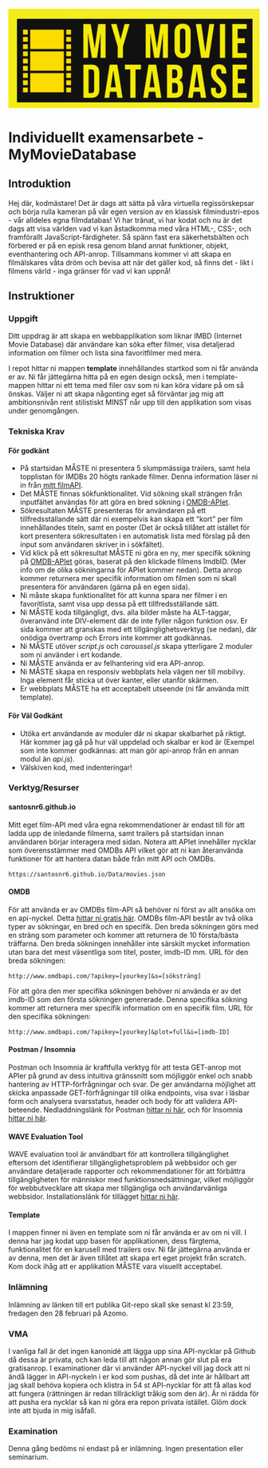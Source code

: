 ![logo](/template/res/logo.png)

# Individuellt examensarbete - MyMovieDatabase

## Introduktion

Hej där, kodmästare! Det är dags att sätta på våra virtuella regissörskepsar och börja rulla kameran på vår egen version av en klassisk filmindustri-epos - vår alldeles egna filmdatabas! Vi har tränat, vi har kodat och nu är det dags att visa världen vad vi kan åstadkomma med våra HTML-, CSS-, och framförallt JavaScript-färdigheter. Så spänn fast era säkerhetsbälten och förbered er på en episk resa genom bland annat funktioner, objekt, eventhantering och API-anrop. Tillsammans kommer vi att skapa en filmälskares våta dröm och bevisa att när det gäller kod, så finns det - likt i filmens värld - inga gränser för vad vi kan uppnå!

## Instruktioner

### Uppgift

Ditt uppdrag är att skapa en webbapplikation som liknar IMBD (Internet Movie Database) där användare kan söka efter filmer, visa detaljerad information om filmer och lista sina favoritfilmer med mera.

I repot hittar ni mappen **template** innehållandes startkod som ni får använda er av. Ni får jättegärna hitta på en egen design också, men i template-mappen hittar ni ett tema med filer osv som ni kan köra vidare på om så önskas. Väljer ni att skapa någonting eget så förväntar jag mig att ambitionsnivån rent stilistiskt MINST når upp till den applikation som visas under genomgången.

### Tekniska Krav

#### För godkänt

- På startsidan MÅSTE ni presentera 5 slumpmässiga trailers, samt hela topplistan för IMDBs 20 högts rankade filmer. Denna information läser ni in från [mitt filmAPI](https://santosnr6.github.io/Data/favoritemovies.json).
- Det MÅSTE finnas sökfunktionalitet. Vid sökning skall strängen från inputfältet användas för att göra en bred sökning i [OMDB-APIet](https://www.omdbapi.com/).
- Sökresultaten MÅSTE presenteras för användaren på ett tillfredsställande sätt där ni exempelvis kan skapa ett "kort" per film innehållandes titeln, samt en poster (Det är också tillåtet att istället för kort presentera sökresultaten i en automatisk lista med förslag på den input som användaren skriver in i sökfältet).
- Vid klick på ett sökresultat MÅSTE ni göra en ny, mer specifik sökning på [OMDB-APIet](https://www.omdbapi.com/) göras, baserat på den klickade filmens ImdbID. (Mer info om de olika sökningarna för APIet kommer nedan). Detta anrop kommer returnera mer specifik information om filmen som ni skall presentera för användaren (gärna på en egen sida).
- Ni måste skapa funktionalitet för att kunna spara ner filmer i en favoritlista, samt visa upp dessa på ett tillfredsställande sätt.
- Ni MÅSTE koda tillgängligt, dvs. alla bilder måste ha ALT-taggar, överanvänd inte DIV-element där de inte fyller någon funktion osv. Er sida kommer att granskas med ett tillgänglighetsverktyg (se nedan), där onödiga övertramp och Errors inte kommer att godkännas.
- Ni MÅSTE utöver _script.js_ och _caroussel.js_ skapa ytterligare 2 moduler som ni använder i ert kodande.
- Ni MÅSTE använda er av felhantering vid era API-anrop.
- Ni MÅSTE skapa en responsiv webbplats hela vägen ner till mobilvy. Inga element får sticka ut över kanter, eller utanför skärmen.
- Er webbplats MÅSTE ha ett acceptabelt utseende (ni får använda mitt template).

#### För Väl Godkänt

- Utöka ert användande av moduler där ni skapar skalbarhet på riktigt. Här kommer jag gå på hur väl uppdelad och skalbar er kod är (Exempel som inte kommer godkännas: att man gör api-anrop från en annan modul än _api.js_).
- Välskiven kod, med indenteringar!

### Verktyg/Resurser

#### santosnr6.github.io

Mitt eget film-API med våra egna rekommendationer är endast till för att ladda upp de inledande filmerna, samt trailers på startsidan innan användaren börjar interagera med sidan. Notera att APIet innehåller nycklar som överensstämmer med OMDBs API vilket gör att ni kan återanvända funktioner för att hantera datan både från mitt API och OMDBs.

```
https://santosnr6.github.io/Data/movies.json
```

#### OMDB

För att använda er av OMDBs film-API så behöver ni först av allt ansöka om en api-nyckel. Detta [hittar ni gratis här](https://www.omdbapi.com/apikey.aspx).
OMDBs film-API består av två olika typer av sökningar, en bred och en specifik. Den breda sökningen görs med en sträng som parameter och kommer att returnera de 10 första/bästa träffarna. Den breda sökningen innehåller inte särskilt mycket information utan bara det mest väsentliga som titel, poster, imdb-ID mm. URL för den breda sökningen:

```
http://www.omdbapi.com/?apikey=[yourkey]&s=[söksträng]
```

För att göra den mer specifika sökningen behöver ni använda er av det imdb-ID som den första sökningen genererade. Denna specifika sökning kommer att returnera mer specifik information om en specifik film. URL för den specifika sökningen:

```
http://www.omdbapi.com/?apikey=[yourkey]&plot=full&i=[imdb-ID]
```

#### Postman / Insomnia

Postman och Insomnia är kraftfulla verktyg för att testa GET-anrop mot APIer på grund av dess intuitiva gränssnitt som möjliggör enkel och snabb hantering av HTTP-förfrågningar och svar. De ger användarna möjlighet att skicka anpassade GET-förfrågningar till olika endpoints, visa svar i läsbar form och analysera svarsstatus, header och body för att validera API-beteende. Nedladdningslänk för Postman [hittar ni här](https://www.postman.com/downloads/), och för Insomnia [hittar ni här](https://insomnia.rest/).

#### WAVE Evaluation Tool

WAVE evaluation tool är användbart för att kontrollera tillgänglighet eftersom det identifierar tillgänglighetsproblem på webbsidor och ger användare detaljerade rapporter och rekommendationer för att förbättra tillgängligheten för människor med funktionsnedsättningar, vilket möjliggör för webbutvecklare att skapa mer tillgängliga och användarvänliga webbsidor. Installationslänk för tillägget [hittar ni här](https://chromewebstore.google.com/detail/wave-evaluation-tool/jbbplnpkjmmeebjpijfedlgcdilocofh).

#### Template

I mappen finner ni även en template som ni får använda er av om ni vill. I denna har jag kodat upp basen för applikationen, dess färgtema, funktionalitet för en karusell med trailers osv. Ni får jättegärna använda er av denna, men det är även tillåtet att skapa ert eget projekt från scratch. Kom dock ihåg att er applikation MÅSTE vara visuellt acceptabel.

### Inlämning

Inlämning av länken till ert publika Git-repo skall ske senast kl 23:59, fredagen den 28 februari på Azomo.

### VMA

I vanliga fall är det ingen kanonidé att lägga upp sina API-nycklar på Github då dessa är privata, och kan leda till att någon annan gör slut på era gratisanrop. I examinationer där vi använder API-nyckel vill jag dock att ni ändå lägger in API-nyckeln i er kod som pushas, då det inte är hållbart att jag skall behöva kopiera och klistra in 54 st API-nycklar för att få allas kod att fungera (rättningen är redan tillräckligt tråkig som den är). Är ni rädda för att pusha era nycklar så kan ni göra era repon privata istället. Glöm dock inte att bjuda in mig isåfall.

### Examination

Denna gång bedöms ni endast på er inlämning. Ingen presentation eller seminarium.
